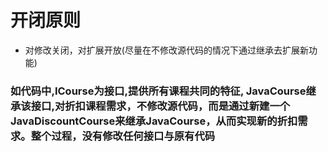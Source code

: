 # 开闭原则

- 对修改关闭，对扩展开放(尽量在不修改源代码的情况下通过继承去扩展新功能)

### 如代码中,ICourse为接口,提供所有课程共同的特征, JavaCourse继承该接口,对折扣课程需求，不修改源代码，而是通过新建一个JavaDiscountCourse来继承JavaCourse，从而实现新的折扣需求。整个过程，没有修改任何接口与原有代码